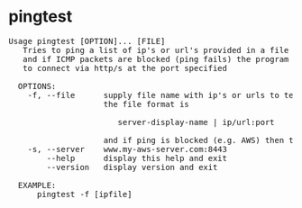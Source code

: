 # pingtest
<pre>
Usage pingtest [OPTION]... [FILE]
   Tries to ping a list of ip's or url's provided in a file or at command line
   and if ICMP packets are blocked (ping fails) the program will attempt
   to connect via http/s at the port specified
 
  OPTIONS:
    -f, --file      supply file name with ip's or urls to test
                    the file format is
                    
                       server-display-name | ip/url:port
                       
                    and if ping is blocked (e.g. AWS) then the test will try curl. 
    -s, --server    www.my-aws-server.com:8443
        --help      display this help and exit
        --version   display version and exit

  EXAMPLE:
      pingtest -f [ipfile]
</pre>
